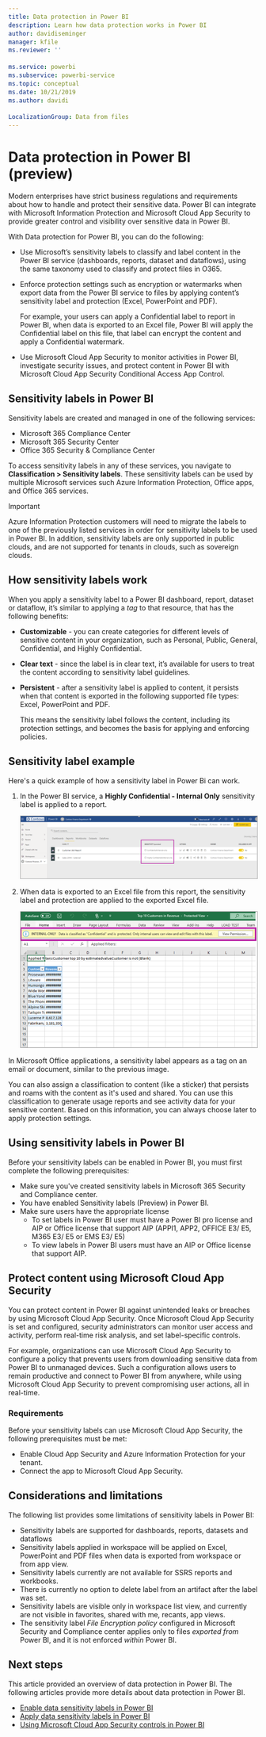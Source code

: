 ```yaml
---
title: Data protection in Power BI
description: Learn how data protection works in Power BI
author: davidiseminger
manager: kfile
ms.reviewer: ''

ms.service: powerbi
ms.subservice: powerbi-service
ms.topic: conceptual
ms.date: 10/21/2019
ms.author: davidi

LocalizationGroup: Data from files
---
```

# Data protection in Power BI (preview)

Modern enterprises have strict business regulations and requirements about how to handle and protect their sensitive data. Power BI can integrate with Microsoft Information Protection and Microsoft Cloud App Security to provide greater control and visibility over sensitive data in Power BI. 

With Data protection for Power BI, you can do the following:

* Use Microsoft’s sensitivity labels to classify and label content in the Power BI service (dashboards, reports, dataset and dataflows), using the same taxonomy used to classify and protect files in O365. 

* Enforce protection settings such as encryption or watermarks when export data from the Power BI service to files by applying content’s sensitivity label and protection (Excel, PowerPoint and PDF). 

  For example, your users can apply a Confidential label to report in Power BI, when data is exported to an Excel file, Power BI will apply the Confidential label on this file, that label can encrypt the content and apply a Confidential watermark.

* Use Microsoft Cloud App Security to monitor activities in Power BI, investigate security issues, and protect content in Power BI with Microsoft Cloud App Security Conditional Access App Control. 

## Sensitivity labels in Power BI

Sensitivity labels are created and managed in one of the following services:

* Microsoft 365 Compliance Center
* Microsoft 365 Security Center
* Office 365 Security & Compliance Center

To access sensitivity labels in any of these services, you navigate to  **Classification > Sensitivity labels**. These sensitivity labels can be used by multiple Microsoft services such Azure Information Protection, Office apps, and Office 365 services.

> [!IMPORTANT]
> Azure Information Protection customers will need to migrate the labels to one of the previously listed services in order for sensitivity labels to be used in Power BI. In addition, sensitivity labels are only supported in public clouds, and are not supported for tenants in clouds, such as sovereign clouds.

## How sensitivity labels work

When you apply a sensitivity label to a Power BI dashboard, report, dataset or dataflow, it’s similar to applying a *tag* to that resource, that has the following benefits:
* **Customizable** - you can create categories for different levels of sensitive content in your organization, such as Personal, Public, General, Confidential, and Highly Confidential.
* **Clear text** - since the label is in clear text, it’s available for users to treat the content according to sensitivity label guidelines.
* **Persistent** - after a sensitivity label is applied to content, it persists when that content is exported in the following supported file types: Excel, PowerPoint and PDF. 

  This means the sensitivity label follows the content, including its protection settings, and becomes the basis for applying and enforcing policies. 

## Sensitivity label example 

Here's a quick example of how a sensitivity label in Power Bi can work.

1. In the Power BI service, a **Highly Confidential - Internal Only** sensitivity label is applied to a report.


   ![Using sensitivity labels example](media/service-security-using-microsoft-cloud-app-security-controls/sensitivity-labels-overview-01.png)

2. When data is exported to an Excel file from this report, the sensitivity label and protection are applied to the exported Excel file.

   ![Sensitivity label follows the content](media/service-security-using-microsoft-cloud-app-security-controls/sensitivity-labels-overview-02.png)

In Microsoft Office applications, a sensitivity label appears as a tag on an email or document, similar to the previous image.

You can also assign a classification to content (like a sticker) that persists and roams with the content as it's used and shared. You can use this classification to generate usage reports and see activity data for your sensitive content. Based on this information, you can always choose later to apply protection settings.


## Using sensitivity labels in Power BI

Before your sensitivity labels can be enabled in Power BI, you must first complete the following prerequisites: 

* Make sure you've created sensitivity labels in Microsoft 365 Security and Compliance center. 
* You have enabled Sensitivity labels (Preview) in Power BI.
* Make sure users have the appropriate license
    * To set labels in Power BI user must have a Power BI pro license and AIP or Office license that support AIP (APPI1, APP2, OFFICE E3/ E5, M365 E3/ E5 or EMS E3/ E5)
    * To view labels in Power BI users must have an AIP or Office license that support AIP. 


## Protect content using Microsoft Cloud App Security

You can protect content in Power BI against unintended leaks or breaches by using Microsoft Cloud App Security. Once Microsoft Cloud App Security is set and configured, security administrators can monitor user access and activity, perform real-time risk analysis, and set label-specific controls.

For example, organizations can use Microsoft Cloud App Security to configure a policy that prevents users from downloading sensitive data from Power BI to unmanaged devices. Such a configuration allows users to remain productive and connect to Power BI from anywhere, while using Microsoft Cloud App Security to prevent compromising user actions, all in real-time. 

### Requirements

Before your sensitivity labels can use Microsoft Cloud App Security, the following prerequisites must be met: 

* Enable Cloud App Security and Azure Information Protection for your tenant.
* Connect the app to Microsoft Cloud App Security.

## Considerations and limitations

The following list provides some limitations of sensitivity labels in Power BI:

* Sensitivity labels are supported for dashboards, reports, datasets and dataflows
* Sensitivity labels applied in workspace will be applied on Excel, PowerPoint and PDF files when data is exported from workspace or from app view. 
* Sensitivity labels currently are not available for SSRS reports and workbooks.  
* There is currently no option to delete label from an artifact after the label was set.
* Sensitivity labels are visible only in workspace list view, and currently are not visible in favorites, shared with me, recants, app views.
* The sensitivity label *File Encryption policy* configured in Microsoft Security and Compliance center applies only to files *exported from* Power BI, and it is not enforced *within* Power BI.


## Next steps

This article provided an overview of data protection in Power BI. The following articles provide more details about data protection in Power BI. 

* [Enable data sensitivity labels in Power BI](service-security-enable-data-sensitivity-labels.md)
* [Apply data sensitivity labels in Power BI](service-security-apply-data-sensitivity-labels.md)
* [Using Microsoft Cloud App Security controls in Power BI](service-security-using-microsoft-cloud-app-security-controls.md)